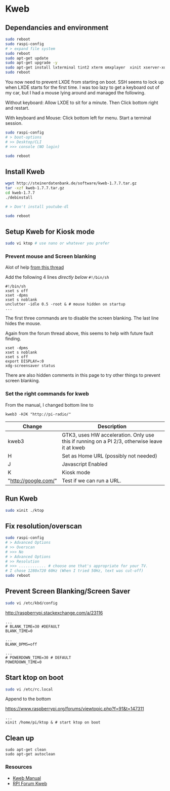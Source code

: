 # Kweb

## Dependancies and environment

```bash
sudo reboot
sudo raspi-config
# > expand file system
sudo reboot
sudo apt-get update
sudo apt-get upgrade -y
sudo apt-get install lxterminal tint2 xterm omxplayer  xinit xserver-xorg lxde unclutter -y
sudo reboot
```

You now need to prevent LXDE from starting on boot. SSH seems to lock up when LXDE starts for the first time. I was too lazy to get a keyboard out of my car, but I had a mouse lying around and managed the following.

Without keyboard:
Allow LXDE to sit for a minute. Then Click bottom right and restart.

With keyboard and Mouse:
Click bottom left for menu. Start a terminal session.

```bash
sudo raspi-config
# > boot-options
# >> Desktop/CLI
# >>> console (NO login)

sudo reboot
```

## Install Kweb

```bash
wget http://steinerdatenbank.de/software/kweb-1.7.7.tar.gz
tar -xzf kweb-1.7.7.tar.gz
cd kweb-1.7.7
./debinstall

# > Don't install youtube-dl

sudo reboot
```

## Setup Kweb for Kiosk mode

```bash
sudo vi ktop # use nano or whatever you prefer
```

### Prevent mouse and Screen blanking

Alot of help [from this thread](https://www.raspberrypi.org/forums/viewtopic.php?f=91&t=147311)

Add the following 4 lines _directly below_ `#!/bin/sh`

```
#!/bin/sh
xset s off
xset -dpms
xset s noblank
unclutter -idle 0.5 -root & # mouse hidden on startup
...
```

The first three commands are to disable the screen blanking. The last line hides the mouse.

Again from the forum thread above, this seems to help with future fault finding.

```
xset -dpms
xset s noblank
xset s off
export DISPLAY=:0
xdg-screensaver status
```

There are also hidden comments in this page to try other things to prevent screen blanking.

### Set the right commands for kweb

From the manual, I changed bottom line to

```
kweb3 -HJK "http://pi-radio/"
```

| Change | Description |
|---|---|
| kweb3 | GTK3, uses HW acceleration. Only use this if running on a PI 2/3, otherwise leave it at kweb |
| H | Set as Home URL (possibly not needed) |
| J | Javascript Enabled |
| K | Kiosk mode |
| "http://google.com/" | Test if we can run a URL. |

## Run Kweb

```bash
sudo xinit ./ktop
```

## Fix resolution/overscan

```bash
sudo raspi-config
# > Advanced Options
# >> Overscan
# >>> No
# > Advanced Options
# >> Resolution
# >>> ............ # choose one that's appropriate for your TV.
# I chose 1280x720 60Hz (When I tried 50Hz, text was cut-off)
sudo reboot
```

## Prevent Screen Blanking/Screen Saver

```bash
sudo vi /etc/kbd/config
```

http://raspberrypi.stackexchange.com/a/23116

```
...
# BLANK_TIME=30 #DEFAULT
BLANK_TIME=0

...
BLANK_DPMS=off

...
# POWERDOWN_TIME=30 # DEFAULT
POWERDOWN_TIME=0
```
<!-- BELOW MAY NOT BE NEEDED AND DIDNT SEEM TO WORK -->
<!-- And...

```
sudo vi /etc/lightdm/lightdm.conf
```

Add the following lines to the [SeatDefaults] section:

```
# don't sleep the screen
xserver-command=X -s 0 dpms
```

[Thanks](http://www.raspberry-projects.com/pi/pi-operating-systems/raspbian/gui/disable-screen-sleep)

### Shotgun approach to disable screen blanking

Screen still seems to blank - will update this if I re-do all the steps and have time to fiddle.

If you have any of these files do the following - note if the file exists there will be text within vi.

No text no file - dont change or save!

```bash
sudo vi /etc/xdg/lxsession/LXDE/autostart
sudo vi /etc/xdg/lxsession/LXDE-pi/autostart
sudo vi ~/.config/lxsession/LXDE/autostart
```

To add:

```
# @xscreensaver -no-splash
@xset s off
@xset -dpms
@xset s noblank
```

Hopefully I can give [this dude](https://www.danpurdy.co.uk/web-development/raspberry-pi-kiosk-screen-tutorial/) the credit for above -->

## Start ktop on boot

```bash
sudo vi /etc/rc.local
```

Append to the bottom

https://www.raspberrypi.org/forums/viewtopic.php?f=91&t=147311

```
...
xinit /home/pi/ktop & # start ktop on boot
```

## Clean up

```
sudo apt-get clean
sudo apt-get autoclean
```

### Resources

* [Kweb Manual](http://steinerdatenbank.de/software/kweb_manual.pdf)
* [RPI Forum Kweb](https://www.raspberrypi.org/forums/viewtopic.php?t=40860)
